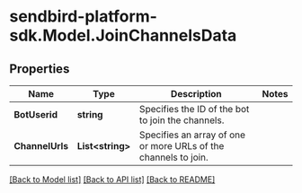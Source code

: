 
# sendbird-platform-sdk.Model.JoinChannelsData

## Properties

Name | Type | Description | Notes
------------ | ------------- | ------------- | -------------
**BotUserid** | **string** | Specifies the ID of the bot to join the channels. | 
**ChannelUrls** | **List&lt;string&gt;** | Specifies an array of one or more URLs of the channels to join. | 

[[Back to Model list]](../README.md#documentation-for-models)
[[Back to API list]](../README.md#documentation-for-api-endpoints)
[[Back to README]](../README.md)

